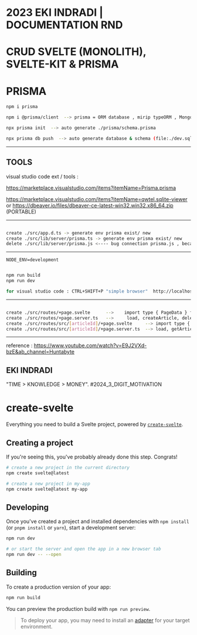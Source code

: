 # 2023 EKI INDRADI | DOCUMENTATION RND
# CRUD SVELTE (MONOLITH), SVELTE-KIT & PRISMA

# PRISMA

```sh
npm i prisma

npm i @prisma/client  --> prisma = ORM database , mirip typeORM , Mongoose , dll

npx prisma init  --> auto generate ./prisma/schema.prisma

npx prisma db push  --> auto generate database & schema (file:./dev.sqlite -> ./prisma/dev.sqlite) from ./prisma/schema.prisma

```

---

## TOOLS

visual studio code ext / tools : 

https://marketplace.visualstudio.com/items?itemName=Prisma.prisma

https://marketplace.visualstudio.com/items?itemName=qwtel.sqlite-viewer or https://dbeaver.io/files/dbeaver-ce-latest-win32.win32.x86_64.zip (PORTABLE)

---

```sh

create ./src/app.d.ts -> generate env prisma exist/ new
create ./src/lib/server/prisma.ts -> generate env prisma exist/ new
delete ./src/lib/server/prisma.js <---- bug connection prisma.js , because using .ts 

```

---

```.env
NODE_ENV=development
```

```sh

npm run build
npm run dev

for visual studio code : CTRL+SHIFT+P "simple browser"  http://localhost:5173/

```

---

```sh

create ./src/routes/+page.svelte      -->    import type { PageData } from './$types', <form action="?/createArticle" method="POST">  , <form action="?/deleteArticle&id={article.id}" method="POST">
create ./src/routes/+page.server.ts   -->     load, createArticle, deleteArticle
create ./src/routes/src/[articleId]/+page.svelte     --> import type { PageData } from './$types' , <form action="?/updateArticle" method="POST">
create ./src/routes/src/[articleId]/+page.server.ts  --> load, getArticle, updateArticle

```

---

reference : https://www.youtube.com/watch?v=E9J2VXd-bzE&ab_channel=Huntabyte

## EKI INDRADI
"TIME > KNOWLEDGE > MONEY". #2024_3_DIGIT_MOTIVATION



# create-svelte

Everything you need to build a Svelte project, powered by [`create-svelte`](https://github.com/sveltejs/kit/tree/master/packages/create-svelte).

## Creating a project

If you're seeing this, you've probably already done this step. Congrats!

```bash
# create a new project in the current directory
npm create svelte@latest

# create a new project in my-app
npm create svelte@latest my-app
```

## Developing

Once you've created a project and installed dependencies with `npm install` (or `pnpm install` or `yarn`), start a development server:

```bash
npm run dev

# or start the server and open the app in a new browser tab
npm run dev -- --open
```

## Building

To create a production version of your app:

```bash
npm run build
```

You can preview the production build with `npm run preview`.

> To deploy your app, you may need to install an [adapter](https://kit.svelte.dev/docs/adapters) for your target environment.



